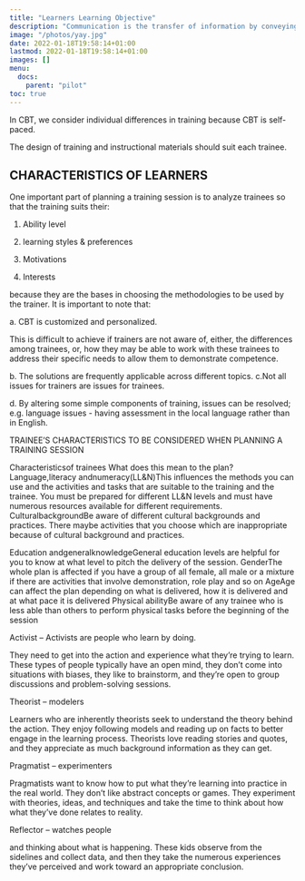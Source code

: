 ```yaml
---
title: "Learners Learning Objective"
description: "Communication is the transfer of information by conveying intended meaning to another entity through the use of mutually-understood means"
image: "/photos/yay.jpg"
date: 2022-01-18T19:58:14+01:00
lastmod: 2022-01-18T19:58:14+01:00
images: []
menu:
  docs:
    parent: "pilot"    
toc: true
---
```



In CBT, we consider individual differences in training because CBT is self-paced. 

The design of training and instructional materials should suit each trainee.



## CHARACTERISTICS OF LEARNERS 

One important part of planning a training session is to analyze trainees so that the training suits their: 

1. Ability level 

2. learning styles & preferences 

3. Motivations 

4. Interests 

because they are the bases in choosing the methodologies to be used by the trainer. It is important to note that: 

a. CBT is customized and personalized. 

This is difficult to achieve if trainers are not aware of, either, the differences among trainees, or, how they may be able to work with these trainees to address their specific needs to allow them to demonstrate competence. 

b. The solutions are frequently applicable across different topics. c.Not all issues for trainers are issues for trainees. 

d. By altering some simple components of training, issues can be resolved; e.g. language issues - having assessment in the local language rather than in English.


TRAINEE’S CHARACTERISTICS TO BE CONSIDERED WHEN PLANNING A TRAINING SESSION 

Characteristicsof trainees What does this mean to the plan? Language,literacy andnumeracy(LL&N)This influences the methods you can use and the activities and tasks that are suitable to the training and the trainee. You must be prepared for different LL&N levels and must have numerous resources available for different requirements. CulturalbackgroundBe aware of different cultural backgrounds and practices. There maybe activities that you choose which are inappropriate because of cultural background and practices. 

Education andgeneralknowledgeGeneral education levels are helpful for you to know at what level to pitch the delivery of the session. GenderThe whole plan is affected if you have a group of all female, all male or a mixture if there are activities that involve demonstration, role play and so on AgeAge can affect the plan depending on what is delivered, how it is delivered and at what pace it is delivered Physical abilityBe aware of any trainee who is less able than others to perform physical tasks before the beginning of the session



Activist – Activists are people who learn by doing. 

They need to get into the action and experience what they’re trying to learn. These types of people typically have an open mind, they don’t come into situations with biases, they like to brainstorm, and they’re open to group discussions and problem-solving sessions.

Theorist – modelers

Learners who are inherently theorists seek to understand the theory behind the action. They enjoy following models and reading up on facts to better engage in the learning process. Theorists love reading stories and quotes, and they appreciate as much background information as they can get.

Pragmatist – experimenters

Pragmatists want to know how to put what they’re learning into practice in the real world. They don’t like abstract concepts or games. They experiment with theories, ideas, and techniques and take the time to think about how what they’ve done relates to reality.

Reflector –  watches people 

and thinking about what is happening. These kids observe from the sidelines and collect data, and then they take the numerous experiences they’ve perceived and work toward an appropriate conclusion.

